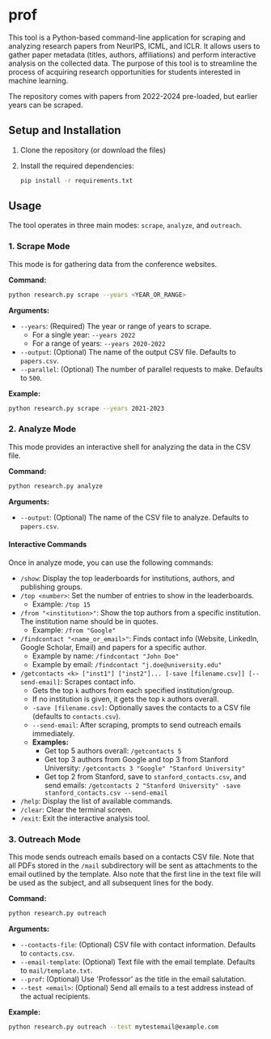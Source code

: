 # prof

This tool is a Python-based command-line application for scraping and analyzing research papers from NeurIPS, ICML, and ICLR. It allows users to gather paper metadata (titles, authors, affiliations) and perform interactive analysis on the collected data. The purpose of this tool is to streamline the process of acquiring research opportunities for students interested in machine learning.  

The repository comes with papers from 2022-2024 pre-loaded, but earlier years can be scraped.

## Setup and Installation

1.  Clone the repository (or download the files)

2.  Install the required dependencies:
    ```bash
    pip install -r requirements.txt
    ```

## Usage

The tool operates in three main modes: `scrape`, `analyze`, and `outreach`.

### 1. Scrape Mode

This mode is for gathering data from the conference websites.

**Command:**
```bash
python research.py scrape --years <YEAR_OR_RANGE>
```

**Arguments:**
- `--years`: (Required) The year or range of years to scrape.
  - For a single year: `--years 2022`
  - For a range of years: `--years 2020-2022`
- `--output`: (Optional) The name of the output CSV file. Defaults to `papers.csv`.
- `--parallel`: (Optional) The number of parallel requests to make. Defaults to `500`.

**Example:**
```bash
python research.py scrape --years 2021-2023
```

### 2. Analyze Mode

This mode provides an interactive shell for analyzing the data in the CSV file.

**Command:**
```bash
python research.py analyze
```

**Arguments:**
- `--output`: (Optional) The name of the CSV file to analyze. Defaults to `papers.csv`.

#### Interactive Commands

Once in analyze mode, you can use the following commands:

- `/show`: Display the top leaderboards for institutions, authors, and publishing groups.
- `/top <number>`: Set the number of entries to show in the leaderboards.
  - Example: `/top 15`
- `/from "<institution>"`: Show the top authors from a specific institution. The institution name should be in quotes.
  - Example: `/from "Google"`
- `/findcontact "<name_or_email>"`: Finds contact info (Website, LinkedIn, Google Scholar, Email) and papers for a specific author.
  - Example by name: `/findcontact "John Doe"`
  - Example by email: `/findcontact "j.doe@university.edu"`
- `/getcontacts <k> ["inst1"] ["inst2"]... [-save [filename.csv]] [--send-email]`: Scrapes contact info.
    - Gets the top `k` authors from each specified institution/group.
    - If no institution is given, it gets the top `k` authors overall.
    - `-save [filename.csv]`: Optionally saves the contacts to a CSV file (defaults to `contacts.csv`).
    - `--send-email`: After scraping, prompts to send outreach emails immediately.
  - **Examples:**
    - Get top 5 authors overall: `/getcontacts 5`
    - Get top 3 authors from Google and top 3 from Stanford University: `/getcontacts 3 "Google" "Stanford University"`
    - Get top 2 from Stanford, save to `stanford_contacts.csv`, and send emails: `/getcontacts 2 "Stanford University" -save stanford_contacts.csv --send-email`
- `/help`: Display the list of available commands.
- `/clear`: Clear the terminal screen.
- `/exit`: Exit the interactive analysis tool.

### 3. Outreach Mode
This mode sends outreach emails based on a contacts CSV file. Note that all PDFs stored in the `/mail` subdirectory will be sent as attachments to the email outlined by the template. Also note that the first line in the text file will be used as the subject, and all subsequent lines for the body.

**Command:**
```bash
python research.py outreach
```

**Arguments:**
- `--contacts-file`: (Optional) CSV file with contact information. Defaults to `contacts.csv`.
- `--email-template`: (Optional) Text file with the email template. Defaults to `mail/template.txt`.
- `--prof`: (Optional) Use 'Professor' as the title in the email salutation.
- `--test <email>`: (Optional) Send all emails to a test address instead of the actual recipients.

**Example:**
```bash
python research.py outreach --test mytestemail@example.com
```